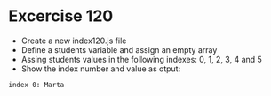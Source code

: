 # Excercise 120

* Create a new index120.js file
* Define a students variable and assign an empty array
* Assing students values in the following indexes: 0, 1, 2, 3, 4 and 5
* Show the index number and value as otput:
```
index 0: Marta
```